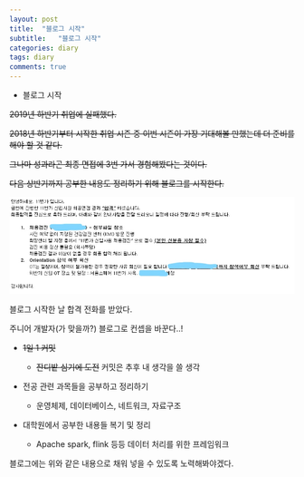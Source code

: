 ```yaml
---
layout: post
title:  "블로그 시작"
subtitle:   "블로그 시작"
categories: diary
tags: diary
comments: true
---
```

- 블로그 시작  

~~2019년 하반기 취업에 실패했다.~~

~~2018년 하반기부터 시작한 취업 시즌 중 이번 시즌이 가장 기대해볼 만했는데 더 준비를 해야 할 것 같다.~~

~~그나마 성과라곤 최종 면접에 3번 가서 경험해봤다는 것이다.~~

~~다음 상반기까지 공부한 내용도 정리하기 위해 블로그를 시작한다.~~

![](/assets/img/11st.jpg)

블로그 시작한 날 합격 전화를 받았다.

주니어 개발자(가 맞을까?) 블로그로 컨셉을 바꾼다..!

- ~~1일 1 커밋~~
  - ~~잔디밭 심기에 도전~~ 커밋은 추후 내 생각을 쓸 생각

- 전공 관련 과목들을 공부하고 정리하기
  - 운영체제, 데이터베이스, 네트워크, 자료구조

- 대학원에서 공부한 내용들 복기 및 정리
  - Apache spark, flink 등등 데이터 처리를 위한 프레임워크


블로그에는 위와 같은 내용으로 채워 넣을 수 있도록 노력해봐야겠다.



